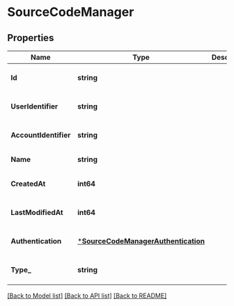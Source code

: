 # SourceCodeManager

## Properties
Name | Type | Description | Notes
------------ | ------------- | ------------- | -------------
**Id** | **string** |  | [optional] [default to null]
**UserIdentifier** | **string** |  | [optional] [default to null]
**AccountIdentifier** | **string** |  | [optional] [default to null]
**Name** | **string** |  | [default to null]
**CreatedAt** | **int64** |  | [optional] [default to null]
**LastModifiedAt** | **int64** |  | [optional] [default to null]
**Authentication** | [***SourceCodeManagerAuthentication**](SourceCodeManagerAuthentication.md) |  | [optional] [default to null]
**Type_** | **string** |  | [optional] [default to null]

[[Back to Model list]](../README.md#documentation-for-models) [[Back to API list]](../README.md#documentation-for-api-endpoints) [[Back to README]](../README.md)

